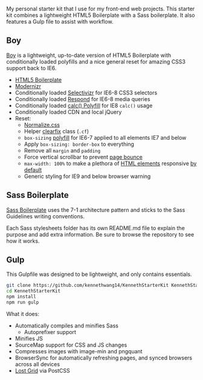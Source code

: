 My personal starter kit that I use for my front-end web projects. This starter kit combines a lightweight HTML5 Boilerplate with a Sass boilerplate. It also features a Gulp file to assist with workflow.

## Boy

[Boy](https://github.com/corysimmons/boy) is a lightweight, up-to-date version of HTML5 Boilerplate with conditionally loaded polyfills and a nice general reset for amazing CSS3 support back to IE6.

- [HTML5 Boilerplate](https://html5boilerplate.com/)
- [Modernizr](http://modernizr.com/)
- Conditionally loaded [Selectivizr](http://selectivizr.com/) for IE6-8 CSS3 selectors
- Conditionally loaded [Respond](https://github.com/scottjehl/Respond) for IE6-8 media queries
- Conditionally loaded [calc() Polyfill](https://github.com/closingtag/calc-polyfill) for IE8 `calc()` usage
- Conditionally loaded CDN and local jQuery
- Reset:
  - [Normalize.css](https://necolas.github.io/normalize.css/)
  - Helper [clearfix](http://nicolasgallagher.com/micro-clearfix-hack/) class (`.cf`)
  - `box-sizing` [polyfill](https://github.com/Schepp/box-sizing-polyfill) for IE6-7 applied to all elements IE7 and below
  - Apply `box-sizing: border-box` to everything
  - Remove all `margin` and `padding`
  - Force vertical scrollbar to prevent [page bounce](https://css-tricks.com/eliminate-jumps-in-horizontal-centering-by-forcing-a-scroll-bar/)
  - `max-width: 100%` to make a plethora of [HTML elements](https://github.com/corysimmons/boy/blob/master/css/reset.css#L35) responsive [by default](http://unstoppablerobotninja.com/entry/fluid-images/)
  - Generic styling for IE9 and below browser warning


## Sass Boilerplate

[Sass Boilerplate](https://github.com/HugoGiraudel/sass-boilerplate) uses the 7-1 architecture pattern and sticks to the Sass Guidelines writing conventions.

Each Sass stylesheets folder has its own README.md file to explain the purpose and add extra information. Be sure to browse the repository to see how it works.

## Gulp

This Gulpfile was designed to be lightweight, and only contains essentials.

```bash
git clone https://github.com/kennethwang14/KennethStarterKit KennethStarterKit
cd KennethStarterKit
npm install
npm run gulp
```

What it does:
-  Automatically compiles and minifies Sass
    -  Autoprefixer support
- Minifies JS
- SourceMap support for CSS and JS changes
- Compresses images with image-min and pngquant
- BrowserSync for automatically refreshing pages, and synced browsers across all devices
- [Lost Grid](https://github.com/corysimmons/lost) via PostCSS